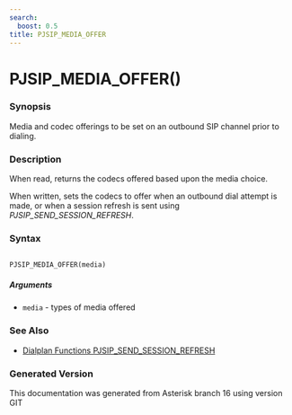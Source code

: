 ```yaml
---
search:
  boost: 0.5
title: PJSIP_MEDIA_OFFER
---
```


# PJSIP_MEDIA_OFFER()

### Synopsis

Media and codec offerings to be set on an outbound SIP channel prior to dialing.

### Description

When read, returns the codecs offered based upon the media choice.<br>

When written, sets the codecs to offer when an outbound dial attempt is made, or when a session refresh is sent using _PJSIP\_SEND\_SESSION\_REFRESH_.<br>


### Syntax


```

PJSIP_MEDIA_OFFER(media)
```
##### Arguments


* `media` - types of media offered<br>

### See Also

* [Dialplan Functions PJSIP_SEND_SESSION_REFRESH](/Asterisk_16_Documentation/API_Documentation/Dialplan_Functions/PJSIP_SEND_SESSION_REFRESH)


### Generated Version

This documentation was generated from Asterisk branch 16 using version GIT 